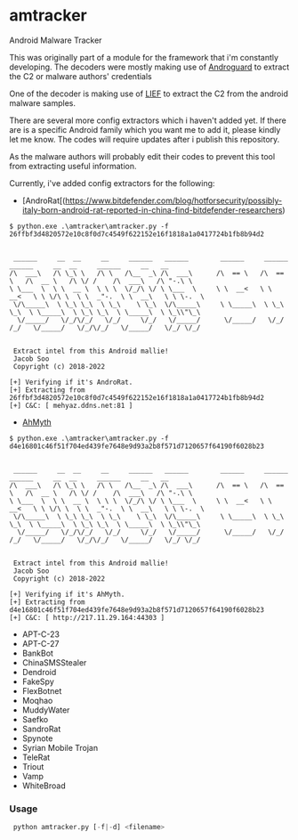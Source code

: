 # amtracker
Android Malware Tracker

This was originally part of a module for the framework that i'm constantly developing. The decoders were mostly making use of [Androguard](https://github.com/androguard) to extract the C2 or malware authors' credentials

One of the decoder is making use of [LIEF](https://github.com/lief-project/LIEF) to extract the C2 from the android malware samples.

There are several more config extractors which i haven't added yet.  If there are is a specific Android family which you want me to add it, please kindly let me know. The codes will require updates after i publish this repository.  

As the malware authors will probably edit their codes to prevent this tool from extracting useful information.

Currently, i've added config extractors for the following:
- [AndroRat[(https://www.bitdefender.com/blog/hotforsecurity/possibly-italy-born-android-rat-reported-in-china-find-bitdefender-researchers)
```shell
$ python.exe .\amtracker\amtracker.py -f 26ffbf3d4820572e10c8f0d7c4549f622152e16f1818a1a0417724b1fb8b94d2


 ______     __  __     __     ______   ______        ______     ______     ______     __  __     ______     __   __
/\  ___\   /\ \_\ \   /\ \   /\__  _\ /\  ___\      /\  == \   /\  == \   /\  __ \   /\ \/ /    /\  ___\   /\ "-.\ \
\ \___  \  \ \  __ \  \ \ \  \/_/\ \/ \ \___  \     \ \  __<   \ \  __<   \ \ \/\ \  \ \  _"-.  \ \  __\   \ \ \-.  \
 \/\_____\  \ \_\ \_\  \ \_\    \ \_\  \/\_____\     \ \_____\  \ \_\ \_\  \ \_____\  \ \_\ \_\  \ \_____\  \ \_\\"\_\
  \/_____/   \/_/\/_/   \/_/     \/_/   \/_____/      \/_____/   \/_/ /_/   \/_____/   \/_/\/_/   \/_____/   \/_/ \/_/


 Extract intel from this Android mallie!
 Jacob Soo
 Copyright (c) 2018-2022

[+] Verifying if it's AndroRat.
[+] Extracting from 26ffbf3d4820572e10c8f0d7c4549f622152e16f1818a1a0417724b1fb8b94d2
[+] C&C: [ mehyaz.ddns.net:81 ]
```

- [AhMyth](https://www.welivesecurity.com/2019/08/22/first-spyware-android-ahmyth-google-play/)
```shell
$ python.exe .\amtracker\amtracker.py -f d4e16801c46f51f704ed439fe7648e9d93a2b8f571d7120657f64190f6028b23


 ______     __  __     __     ______   ______        ______     ______     ______     __  __     ______     __   __
/\  ___\   /\ \_\ \   /\ \   /\__  _\ /\  ___\      /\  == \   /\  == \   /\  __ \   /\ \/ /    /\  ___\   /\ "-.\ \
\ \___  \  \ \  __ \  \ \ \  \/_/\ \/ \ \___  \     \ \  __<   \ \  __<   \ \ \/\ \  \ \  _"-.  \ \  __\   \ \ \-.  \
 \/\_____\  \ \_\ \_\  \ \_\    \ \_\  \/\_____\     \ \_____\  \ \_\ \_\  \ \_____\  \ \_\ \_\  \ \_____\  \ \_\\"\_\
  \/_____/   \/_/\/_/   \/_/     \/_/   \/_____/      \/_____/   \/_/ /_/   \/_____/   \/_/\/_/   \/_____/   \/_/ \/_/


 Extract intel from this Android mallie!
 Jacob Soo
 Copyright (c) 2018-2022

[+] Verifying if it's AhMyth.
[+] Extracting from d4e16801c46f51f704ed439fe7648e9d93a2b8f571d7120657f64190f6028b23
[+] C&C: [ http://217.11.29.164:44303 ]
```

- APT-C-23
- APT-C-27
- BankBot
- ChinaSMSStealer
- Dendroid
- FakeSpy
- FlexBotnet
- Moqhao
- MuddyWater
- Saefko
- SandroRat
- Spynote
- Syrian Mobile Trojan
- TeleRat
- Triout
- Vamp
- WhiteBroad

### Usage
```python
 python amtracker.py [-f|-d] <filename>
```

